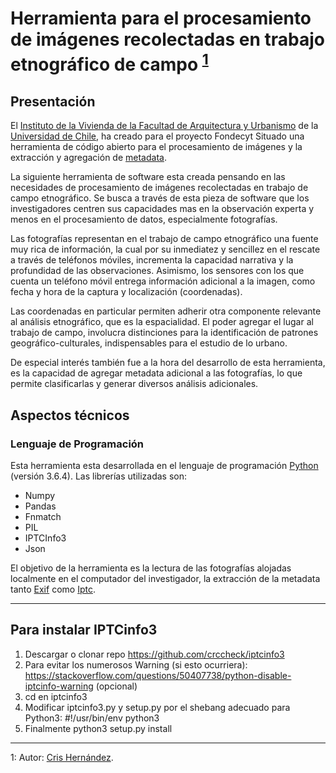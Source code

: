 #  Herramienta para el procesamiento de imágenes recolectadas en trabajo etnográfico de campo <sup>[1](#foot01)</sup>

## Presentación
El [Instituto de la Vivienda de la Facultad de Arquitectura y Urbanismo](https://vivienda.uchilefau.cl/) de la [Universidad de Chile](http://www.uchile.cl/), ha creado para el proyecto Fondecyt Situado una herramienta de código abierto para el procesamiento de imágenes y la extracción y agregación de [metadata](https://es.wikipedia.org/wiki/Metadatos).

La siguiente herramienta de software esta creada pensando en las necesidades de procesamiento de imágenes recolectadas en trabajo de campo etnográfico. Se busca a través de esta pieza de software que los investigadores centren sus capacidades mas en la observación experta y menos en el procesamiento de datos, especialmente fotografías. 

Las fotografías representan en el trabajo de campo etnográfico una fuente muy rica de información, la cual por su inmediatez y sencillez en el rescate a través de teléfonos móviles, incrementa la capacidad narrativa y la profundidad de las observaciones. Asimismo, los sensores con los que cuenta un teléfono móvil entrega información adicional a la imagen, como fecha y hora de la captura y localización (coordenadas). 

Las coordenadas en particular permiten adherir otra componente relevante al análisis etnográfico, que es la espacialidad. El poder agregar el lugar al trabajo de campo, involucra distinciones para la identificación de patrones geográfico-culturales, indispensables para el estudio de lo urbano.

De especial interés también fue a la hora del desarrollo de esta herramienta, es la capacidad de agregar metadata adicional a las fotografías, lo que permite clasificarlas y generar diversos análisis adicionales.   

## Aspectos técnicos

### Lenguaje de Programación
Esta herramienta esta desarrollada en el lenguaje de programación [Python](https://www.python.org/) (versión 3.6.4). Las librerías utilizadas son:
- Numpy
- Pandas
- Fnmatch
- PIL
- IPTCInfo3
- Json

El objetivo de la herramienta es la lectura de las fotografías alojadas localmente en el computador del investigador, la extracción de la metadata tanto [Exif](https://es.wikipedia.org/wiki/Exchangeable_image_file_format) como [Iptc](https://iptc.org/standards/photo-metadata/).

---
## Para instalar IPTCinfo3
1. Descargar o clonar repo https://github.com/crccheck/iptcinfo3
2. Para evitar los numerosos Warning (si esto ocurriera): https://stackoverflow.com/questions/50407738/python-disable-iptcinfo-warning (opcional)
3. cd en iptcinfo3
4. Modificar iptcinfo3.py y setup.py por el shebang adecuado para Python3: #!/usr/bin/env python3
5. Finalmente python3 setup.py install

---
<a name="foot01">1</a>: Autor: [Cris Hernández](http://crishernandez.co).